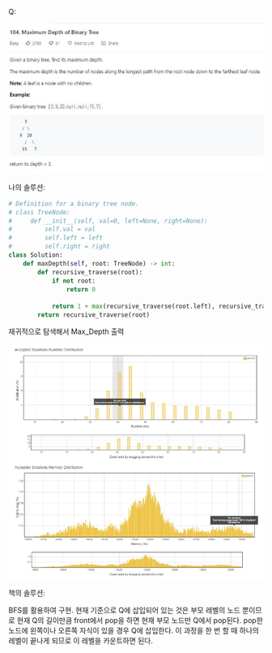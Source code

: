 Q:

![](./Figure/104(1).JPG)



나의 솔루션:

```python 
# Definition for a binary tree node.
# class TreeNode:
#     def __init__(self, val=0, left=None, right=None):
#         self.val = val
#         self.left = left
#         self.right = right
class Solution:
    def maxDepth(self, root: TreeNode) -> int:
        def recursive_traverse(root):
            if not root:
                return 0
            
            return 1 + max(recursive_traverse(root.left), recursive_traverse(root.right))
        return recursive_traverse(root)
```

재귀적으로 탐색해서 Max_Depth 출력



![](./Figure/104(2).JPG)



책의 솔루션:

BFS를 활용하여 구현. 현재 기준으로 Q에 삽입되어 있는 것은 부모 레벨의 노드 뿐이므로 현재 Q의 길이만큼 front에서 pop을 하면 현재 부모 노드만 Q에서 pop된다. pop한 노드에 왼쪽이나 오른쪽 자식이 있을 경우 Q에 삽입한다. 이 과정을 한 번 할 때 하나의 레벨이 끝나게 되므로 이 레벨을 카운트하면 된다. 